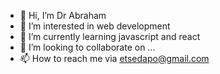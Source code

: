 - 👋 Hi, I’m Dr Abraham
- 👀 I’m interested in web development
- 🌱 I’m currently learning javascript and react
- 💞️ I’m looking to collaborate on ...
- 📫 How to reach me via etsedapo@gmail.com

<!---
md-abe/md-abe is a ✨ special ✨ repository because its `README.md` (this file) appears on your GitHub profile.
You can click the Preview link to take a look at your changes.
--->
